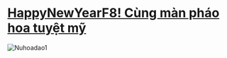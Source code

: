 # [HappyNewYearF8! Cùng màn pháo hoa tuyệt mỹ](https://xuanphao19.github.io/HappyNewYearF8)
![Nuhoadao1](https://user-images.githubusercontent.com/83102917/225340930-a86974ee-9a40-400e-9361-87a02afc7046.png)
